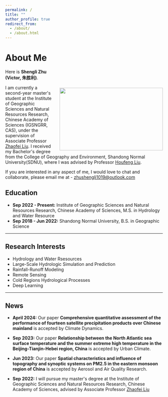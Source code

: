 ```yaml
---
permalink: /
title: ""
author_profile: true
redirect_from: 
  - /about/
  - /about.html
---
```


# About Me

<img src="https://shengli-zhu.github.io/images/ShengliZhu.png" class="floatpic" width="330" height="200" style="float:right;margin-left:20px;margin-top:60px;">

Here is **Shengli Zhu (Victor, 朱胜利)**.

I am currently a second-year master's student at the Institute of Geographic Sciences and Natural Resources Research, Chinese Academy of Sciences (IGSNGRR, CAS), under the supervision of Associate Professor [Zhaofei Liu](https://www.researchgate.net/profile/Zhaofei-Liu-3). I received my Bachelor's degree from the College of Geography and Environment, Shandong Normal University(SDNU), where I was advised by Professor [Houfeng Liu](http://www.pre.sdnu.edu.cn/info/1029/2916.htm).

If you are interested in any aspect of me, I would love to chat and collaborate, please email me at - zhushengli1019@outlook.com

## Education

- **Sep 2022 - Present:** Institute of Geographic Sciences and Natural Resources Research, Chinese Academy of Sciences, M.S. in Hydrology and Water Resource
- **Sep 2018 - Jun 2022:** Shandong Normal University, B.S. in Geographic Science

---

## Research Interests

- Hydrology and Water Rsesources
- Large-Scale Hydrologic Simulation and Prediction
- Rainfall-Runoff Modeling
- Remote Sensing
- Cold Regions Hydrological Processes
- Deep Learning

---

## News

- **April 2024:** Our paper **Comprehensive quantitative assessment of the performance of fourteen satellite precipitation products over Chinese mainland** is accepted by Climate Dynamics.

- **Sep 2023:** Our paper **Relationship between the North Atlantic sea surface temperature and the summer extreme high temperature in the Beijing-Tianjin-Hebei region, China** is accepted by Urban Climate.

- **Jun 2023:** Our paper **Spatial characteristics and influence of topography and synoptic systems on PM2.5 in the eastern monsoon region of China** is accepted by Aerosol and Air Quality Research.

- **Sep 2022:** I will pursue my master's degree at the Institute of Geographic Sciences and Natural Resources Research, Chinese Academy of Sciences, advised by Associate Professor [Zhaofei Liu](https://www.researchgate.net/profile/Zhaofei-Liu-3)